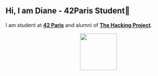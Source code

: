 ## Hi, I am Diane - 42Paris Student👋

I am student at [**42 Paris**](https://www.42.fr/) and alumni of [**The Hacking Project**](https://www.thehackingproject.org/).<br>

<div id="header" align="center">
  <img src="https://media.giphy.com/media/M9gbBd9nbDrOTu1Mqx/giphy.gif" width="100"/>
</div>
